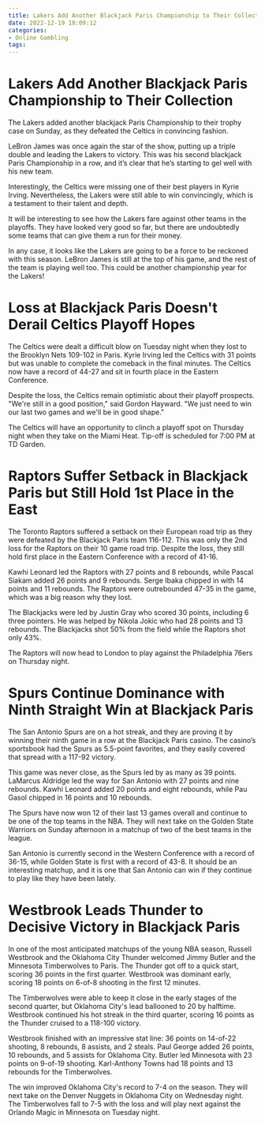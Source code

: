 ```yaml
---
title: Lakers Add Another Blackjack Paris Championship to Their Collection 
date: 2022-12-19 18:09:12
categories:
- Online Gambling
tags:
---
```



#  Lakers Add Another Blackjack Paris Championship to Their Collection 

The Lakers added another blackjack Paris Championship to their trophy case on Sunday, as they defeated the Celtics in convincing fashion.

LeBron James was once again the star of the show, putting up a triple double and leading the Lakers to victory. This was his second blackjack Paris Championship in a row, and it’s clear that he’s starting to gel well with his new team.

Interestingly, the Celtics were missing one of their best players in Kyrie Irving. Nevertheless, the Lakers were still able to win convincingly, which is a testament to their talent and depth.

It will be interesting to see how the Lakers fare against other teams in the playoffs. They have looked very good so far, but there are undoubtedly some teams that can give them a run for their money.

In any case, it looks like the Lakers are going to be a force to be reckoned with this season. LeBron James is still at the top of his game, and the rest of the team is playing well too. This could be another championship year for the Lakers!

#  Loss at Blackjack Paris Doesn't Derail Celtics Playoff Hopes 

The Celtics were dealt a difficult blow on Tuesday night when they lost to the Brooklyn Nets 109-102 in Paris. Kyrie Irving led the Celtics with 31 points but was unable to complete the comeback in the final minutes. The Celtics now have a record of 44-27 and sit in fourth place in the Eastern Conference.

Despite the loss, the Celtics remain optimistic about their playoff prospects. "We're still in a good position," said Gordon Hayward. "We just need to win our last two games and we'll be in good shape."

The Celtics will have an opportunity to clinch a playoff spot on Thursday night when they take on the Miami Heat. Tip-off is scheduled for 7:00 PM at TD Garden.

#  Raptors Suffer Setback in Blackjack Paris but Still Hold 1st Place in the East 

The Toronto Raptors suffered a setback on their European road trip as they were defeated by the Blackjack Paris team 116-112. This was only the 2nd loss for the Raptors on their 10 game road trip. Despite the loss, they still hold first place in the Eastern Conference with a record of 41-16.

Kawhi Leonard led the Raptors with 27 points and 8 rebounds, while Pascal Siakam added 26 points and 9 rebounds. Serge Ibaka chipped in with 14 points and 11 rebounds. The Raptors were outrebounded 47-35 in the game, which was a big reason why they lost.

The Blackjacks were led by Justin Gray who scored 30 points, including 6 three pointers. He was helped by Nikola Jokic who had 28 points and 13 rebounds. The Blackjacks shot 50% from the field while the Raptors shot only 43%.

The Raptors will now head to London to play against the Philadelphia 76ers on Thursday night.

#  Spurs Continue Dominance with Ninth Straight Win at Blackjack Paris 

The San Antonio Spurs are on a hot streak, and they are proving it by winning their ninth game in a row at the Blackjack Paris casino. The casino’s sportsbook had the Spurs as 5.5-point favorites, and they easily covered that spread with a 117-92 victory.

This game was never close, as the Spurs led by as many as 39 points. LaMarcus Aldridge led the way for San Antonio with 27 points and nine rebounds. Kawhi Leonard added 20 points and eight rebounds, while Pau Gasol chipped in 16 points and 10 rebounds.

The Spurs have now won 12 of their last 13 games overall and continue to be one of the top teams in the NBA. They will next take on the Golden State Warriors on Sunday afternoon in a matchup of two of the best teams in the league.

San Antonio is currently second in the Western Conference with a record of 36-15, while Golden State is first with a record of 43-8. It should be an interesting matchup, and it is one that San Antonio can win if they continue to play like they have been lately.

#  Westbrook Leads Thunder to Decisive Victory in Blackjack Paris

In one of the most anticipated matchups of the young NBA season, Russell Westbrook and the Oklahoma City Thunder welcomed Jimmy Butler and the Minnesota Timberwolves to Paris. The Thunder got off to a quick start, scoring 36 points in the first quarter. Westbrook was dominant early, scoring 18 points on 6-of-8 shooting in the first 12 minutes.

The Timberwolves were able to keep it close in the early stages of the second quarter, but Oklahoma City's lead ballooned to 20 by halftime. Westbrook continued his hot streak in the third quarter, scoring 16 points as the Thunder cruised to a 118-100 victory.

Westbrook finished with an impressive stat line: 36 points on 14-of-22 shooting, 8 rebounds, 8 assists, and 2 steals. Paul George added 26 points, 10 rebounds, and 5 assists for Oklahoma City. Butler led Minnesota with 23 points on 9-of-19 shooting. Karl-Anthony Towns had 18 points and 13 rebounds for the Timberwolves.

The win improved Oklahoma City's record to 7-4 on the season. They will next take on the Denver Nuggets in Oklahoma City on Wednesday night. The Timberwolves fall to 7-5 with the loss and will play next against the Orlando Magic in Minnesota on Tuesday night.